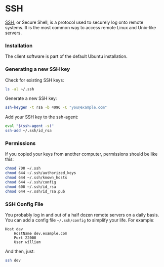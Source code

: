 # SSH

[SSH](https://www.ssh.com/), or Secure Shell, is a protocol used to securely
log onto remote systems. It is the most common way to access remote Linux
and Unix-like servers.

### Installation

The client software is part of the default Ubuntu installation.

### Generating a new SSH key

Check for existing SSH keys:

```bash
ls -al ~/.ssh
```

Generate a new SSH key:

```bash
ssh-keygen -t rsa -b 4096 -C "you@example.com"
```

Add your SSH key to the ssh-agent:

```bash
eval "$(ssh-agent -s)"
ssh-add ~/.ssh/id_rsa
```

### Permissions

If you copied your keys from another computer, permissions should be like
this:

```bash
chmod 700 ~/.ssh
chmod 644 ~/.ssh/authorized_keys
chmod 644 ~/.ssh/known_hosts
chmod 644 ~/.ssh/config
chmod 600 ~/.ssh/id_rsa
chmod 644 ~/.ssh/id_rsa.pub
```

### SSH Config File

You probably log in and out of a half dozen remote servers on a daily basis.
You can add a config file `~/.ssh/config` to simplify your life. For example:

```
Host dev
    HostName dev.example.com
    Port 22000
    User william
```

And then, just:

```bash
ssh dev
```
